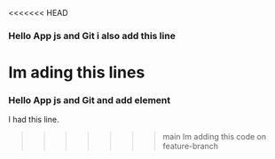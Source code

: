 <<<<<<< HEAD
### Hello App js and Git i also add this line
Im ading this lines
=======
### Hello App js and Git and add element
I had this line.
>>>>>>> main
Im adding this code on feature-branch